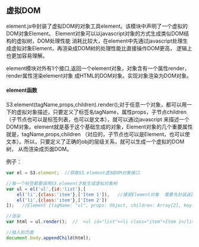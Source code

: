## 虚拟DOM 

element.js中封装了虚拟DOM的对象工具element。该模块中声明了一个虚拟的DOM对象Element。 Element对象可以以javascript对象的方式生成类似DOM结构的虚拟树，DOM处理性能 消耗比较大，在element中先通过javascript处理生成虚拟对象Element，再渲染成DOM树的处理性能比直接操作DOM更高， 逻辑上也更加容易理解。

element模块对外有1个接口,返回一个element对象，对象含有一个属性render，render属性渲染element对象 成HTML的DOM对象。实现对象渲染为DOM对象。

####  element函数

S3.element(tagName,props,children).render();对于任意一个对象，都可以用一下的虚拟对象描述，只要定义了标签名tagName，属性props，子节点children（子节点也可以是标签列表，也可以是文本），就可以通过javascript 来描述一个DOM对象。element就是基于这个基础生成的对象，Element对象的几个重要属性就是，tagName,props,children （对应的，子节点也可以是Element，也可以使文本）。所以，只要定义了正确的obj的层级关系，就可以生成一个虚拟的DOM树， 从而渲染成页面DOM。

例子：

```javascript
var el = S3.element;  //获取S3.element虚拟DOM对象接口

//每一个标签都要调用S3.element才能生成虚拟对象树
var ul = el('ul',{id:'list'},[
  	el('li',{class:'item'},['Item 1']),   //接受Element对象  需要先封装返回一个Element
  	el('li',{class:'item'},['Item 2'])
]);   //Element {tagName: "ul", props: Object, children: Array[2], key: undefined, count: 4}

//渲染
var html = ul.render();  //  <ul id="list"><li class="item">Item 1</li><li class="item">Item 2</li></ul>

//插入到页面
document.body.appendChild(html);
```





